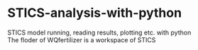 # STICS-analysis-with-python
STICS model running, reading results, plotting etc. with python <br>
The floder of WQfertilizer is a workspace of STICS
